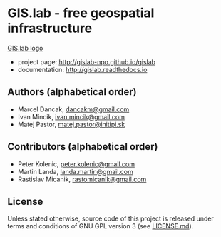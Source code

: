 # GIS.lab - free geospatial infrastructure

[GIS.lab logo](https://rawgithub.com/gislab-npo/gislab/master/graphics/gislab_black.svg)

 * project page: http://gislab-npo.github.io/gislab
 * documentation: http://gislab.readthedocs.io

## Authors (alphabetical order)
 * Marcel Dancak, dancakm@gmail.com
 * Ivan Mincik, ivan.mincik@gmail.com
 * Matej Pastor, matej.pastor@initipi.sk

## Contributors (alphabetical order)
 * Peter Kolenic, peter.kolenic@gmail.com
 * Martin Landa, landa.martin@gmail.com
 * Rastislav Micanik, rastomicanik@gmail.com

## License
Unless stated otherwise, source code of this project is released under terms
and conditions of GNU GPL version 3 (see [LICENSE.md](LICENSE.md)).
